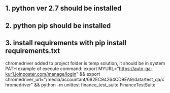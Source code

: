 ## 1. python ver 2.7 should be installed
## 2. python pip should be installed
## 3. install requirements with pip install requirements.txt

chromedriver added to project folder is temp solution, it should be in system PATH
example of execute command: 
export MYURL="https://auto-qa-kur1.joinposter.com/manage/login" && export chromedriver_url="/media/accountant/682EC94264CD9EA9/data/test_qa/chromedriver" && python -m unittest finance_test_suite.FinanceTestSuite

